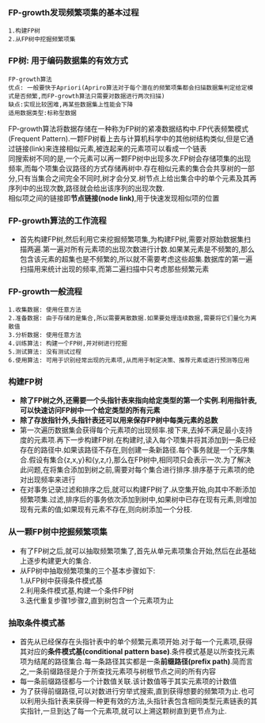 ### FP-growth发现频繁项集的基本过程

    1.构建FP树
    2.从FP树中挖掘频繁项集
### FP树: 用于编码数据集的有效方式

    FP-growth算法
    优点: 一般要快于Apriori(Apriro算法对于每个潜在的频繁项集都会扫描数据集判定给定模式是否频繁,而FP-growth算法只需要对数据进行两次扫描)
    缺点:实现比较困难,再某些数据集上性能会下降
    适用数据类型:标称型数据

FP-growth算法将数据存储在一种称为FP树的紧凑数据结构中.FP代表频繁模式(Frequent Pattern).一颗FP树看上去与计算机科学中的其他树结构类似,但是它通过链接(link)来连接相似元素,被连起来的元素项可以看成一个链表\
同搜索树不同的是,一个元素可以再一颗FP树中出现多次.FP树会存储项集的出现频率,而每个项集会议路径的方式存储再树中.存在相似元素的集合会共享树的一部分,只有当集合之间完全不同时,树才会分叉.树节点上给出集合中的单个元素及其再序列中的出现次数,路径就会给出该序列的出现次数.\
相似项之间的链接即**节点链接(node link)**,用于快速发现相似项的位置
### FP-growth算法的工作流程
- 首先构建FP树,然后利用它来挖掘频繁项集,为构建FP树,需要对原始数据集扫描两遍.第一遍对所有元素项的出现次数进行计数.如果某元素是不频繁的,那么包含该元素的超集也是不频繁的,所以就不需要考虑这些超集.数据库的第一遍扫描用来统计出现的频率,而第二遍扫描中只考虑那些频繁元素
### FP-growth一般流程

    1.收集数据: 使用任意方法
    2.准备数据: 由于存储的是集合,所以需要离散数据.如果要处理连续数据,需要将它们量化为离散值
    3.分析数据: 使用任意方法
    4.训练算法: 构建一个FP树,并对树进行挖掘
    5.测试算法: 没有测试过程
    6.使用算法: 可用于识别经常出现的元素项,从而用于制定决策、推荐元素或进行预测等应用
### 构建FP树
- **除了FP树之外,还需要一个头指针表来指向给定类型的第一个实例.利用指针表,可以快速访问FP树中一个给定类型的所有元素**    
- **除了存放指针外,头指针表还可以用来保存FP树中每类元素的总数**
- 第一次遍历数据集会获得每个元素项的出现频率.接下来,去掉不满足最小支持度的元素项.再下一步构建FP树.在构建时,读入每个项集并将其添加到一条已经存在的路径中.如果该路径不存在,则创建一条新路径.每个事务就是一个无序集合.假设有集合{z,x,y}和{y,z,r},那么在FP树中,相同项只会表示一次.为了解决此问题,在将集合添加到树之前,需要对每个集合进行排序.排序基于元素项的绝对出现频率来进行
- 在对事务记录过滤和排序之后,就可以构建FP树了.从空集开始,向其中不断添加频繁项集.过滤,排序后的事务依次添加到树中,如果树中已存在现有元素,则增加现有元素的值;如果现有元素不存在,则向树添加一个分枝.
### 从一颗FP树中挖掘频繁项集
- 有了FP树之后,就可以抽取频繁项集了,首先从单元素项集合开始,然后在此基础上逐步构建更大的集合.
- 从FP树中抽取频繁项集的三个基本步骤如下:\
    1.从FP树中获得条件模式基\
    2.利用条件模式基,构建一个条件FP树\
    3.迭代重复步骤1步骤2,直到树包含一个元素项为止
### 抽取条件模式基
- 首先从已经保存在头指针表中的单个频繁元素项开始.对于每一个元素项,获得其对应的**条件模式基(conditional pattern base)**.条件模式基是以所查找元素项为结尾的路径集合.每一条路径其实都是一条**前缀路径(prefix path)**.简而言之,一条前缀路径是介于所查找元素项与树根节点之间的所有内容
- 每一条前缀路径都与一个计数值关联.该计数值等于其实元素项的计数值
- 为了获得前缀路径,可以对数进行穷举式搜索,直到获得想要的频繁项为止.也可以利用头指针表来获得一种更有效的方法,头指针表包含相同类型元素链表的其实指针,一旦到达了每一个元素项,就可以上溯这颗树直到更节点为止.